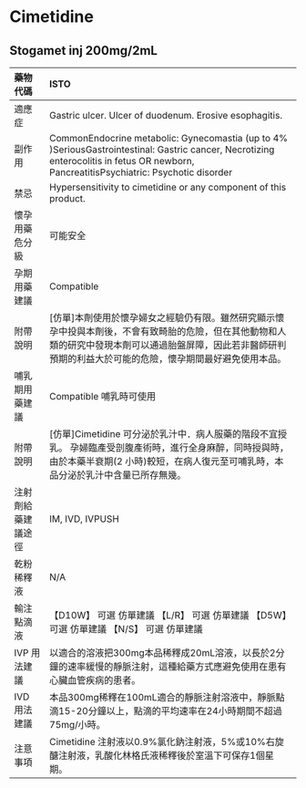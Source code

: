 # Cimetidine

## Stogamet inj 200mg/2mL

| 藥物代碼           | ISTO                                                                                                                                                                                                             |
|:-------------------|:-----------------------------------------------------------------------------------------------------------------------------------------------------------------------------------------------------------------|
| 適應症             | Gastric ulcer. Ulcer of duodenum. Erosive esophagitis.                                                                                                                                                           |
| 副作用             | CommonEndocrine metabolic: Gynecomastia (up to 4% )SeriousGastrointestinal: Gastric cancer, Necrotizing enterocolitis in fetus OR newborn, PancreatitisPsychiatric: Psychotic disorder                           |
| 禁忌               | Hypersensitivity to cimetidine or any component of this product.                                                                                                                                                 |
| 懷孕用藥危分級     | 可能安全                                                                                                                                                                                                         |
| 孕期用藥建議       | Compatible                                                                                                                                                                                                       |
| 附帶說明           | [仿單]本劑使用於懷孕婦女之經驗仍有限。雖然研究顯示懷孕中投與本劑後，不會有致畸胎的危險，但在其他動物和人類的研究中發現本劑可以通過胎盤屏障，因此若非醫師研判預期的利益大於可能的危險，懷孕期間最好避免使用本品。 |
| 哺乳期用藥建議     | Compatible 哺乳時可使用                                                                                                                                                                                          |
| 附帶說明           | [仿單]Cimetidine 可分泌於乳汁中．病人服藥的階段不宜授乳。 孕婦臨產受剖腹產術時，進行全身麻醉，同時授與時，由於本藥半衰期(2 小時)較短，在病人復元至可哺乳時，本品分泌於乳汁中含量已所存無幾。                     |
| 注射劑給藥建議途徑 | IM, IVD, IVPUSH                                                                                                                                                                                                  |
| 乾粉稀釋液         | N/A                                                                                                                                                                                                              |
| 輸注點滴液         | 【D10W】 可選 仿單建議  【L/R】 可選 仿單建議  【D5W】 可選 仿單建議  【N/S】 可選 仿單建議                                                                                                                      |
| IVP 用法建議       | 以適合的溶液把300mg本品稀釋成20mL溶液，以長於2分鐘的速率緩慢的靜脈注射，這種給藥方式應避免使用在患有心臟血管疾病的患者。                                                                                         |
| IVD 用法建議       | 本品300mg稀釋在100mL適合的靜脈注射溶液中，靜脈點滴15-20分鐘以上，點滴的平均速率在24小時期間不超過75mg/小時。                                                                                                     |
| 注意事項           | Cimetidine 注射液以0.9%氯化鈉注射液，5%或10%右旋醣注射液，乳酸化林格氏液稀釋後於室溫下可保存1個星期。                                                                                                            |

